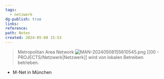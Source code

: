 ```yaml
---
tags:
  - netzwerk
dg-publish: true
links: 
reference: 
path: Notes
created: 2024-05-08 15:53
---
```

> Metropolitan Area Network
![MAN-20240508155610545.png](/img/user/02%20-%20RESOURCES/Files/IMGs/MAN-20240508155610545.png)
[[00 - PROJECTS/Netzwerk\|Netzwerk]] wird von lokalen Betreiben betrieben.
- M-Net in München